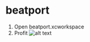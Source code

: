 # beatport
1. Open beatport.xcworkspace
2. Profit
![alt text][logo]

[logo]: http://frenchculture.org/sites/default/files/david-guetta-sues-over-parody-youredm-1_0.jpg "Logo Title Text 2"
